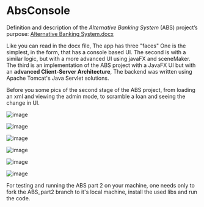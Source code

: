 # AbsConsole

Definition and description of the *Alternative Banking System* (ABS) project’s purpose:
[Alternative Banking System.docx](https://github.com/roiSela/Alternative-banking-system/files/12009379/Alternative.Banking.System.docx)

Like you can read in the docx file, The app has three "faces"
One is the simplest, in the form, that has a console based UI.
The second is with a similar logic, but with a more advanced UI using javaFX and sceneMaker.
The third is an implementation of the ABS project with a JavaFX UI but with an **advanced Client-Server Architecture**, The backend was written using Apache Tomcat's Java Servlet solutions. 

Before you some pics of the second stage of the ABS project, from loading an xml and viewing the admin mode, to scramble a loan and seeing the change in UI. 

![image](https://github.com/roiSela/Alternative-banking-system/assets/62753901/e394a4da-8c71-441d-856c-fefcb8c7afab)


![image](https://github.com/roiSela/Alternative-banking-system/assets/62753901/eb219edb-5626-4b7c-a11a-89b64002d1ad)


![image](https://github.com/roiSela/Alternative-banking-system/assets/62753901/09c89c47-e52d-466c-a651-55ac7f1a3b2e)


![image](https://github.com/roiSela/Alternative-banking-system/assets/62753901/3b2e4b49-39ab-4318-b095-9a2d35949065)

![image](https://github.com/roiSela/Alternative-banking-system/assets/62753901/bcb33681-28da-47ac-aba2-c1f614bb0ce6)


![image](https://github.com/roiSela/Alternative-banking-system/assets/62753901/5d64e7ab-b525-41e4-8bbd-46ae31556bf4)

For testing and running the ABS part 2 on your machine, one needs only to fork the ABS_part2 branch to it's local machine, install the used libs and run the code.
